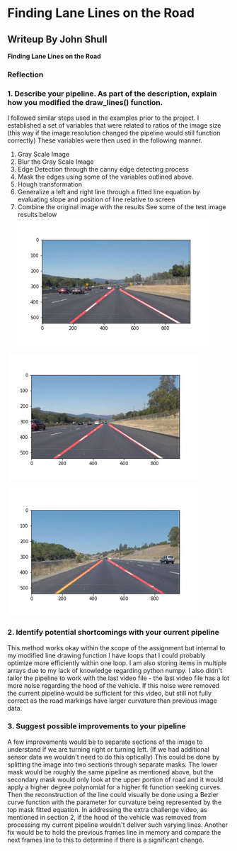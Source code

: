 # **Finding Lane Lines on the Road** 

## Writeup By John Shull
**Finding Lane Lines on the Road**

### Reflection

### 1. Describe your pipeline. As part of the description, explain how you modified the draw_lines() function.
I followed similar steps used in the examples prior to the project.
I established a set of variables that were related to ratios of the image size (this way if the image resolution changed the pipeline would still function correctly)
These variables were then used in the following manner.
1. Gray Scale Image
2. Blur the Gray Scale Image
3. Edge Detection through the canny edge detecting process
4. Mask the edges using some of the variables outlined above.
5. Hough transformation
6. Generalize a left and right line through a fitted line equation by evaluating slope and position of line relative to screen
7. Combine the original image with the results
See some of the test image results below
![Image1](/test_images_output/modified-solidWhiteCurve.jpg?raw=true "White Curve")

![Image2](/test_images_output/modified-solidWhiteRight.jpg?raw=true "Yellow Curve")

![Image3](/test_images_output/modified-solidYellowCurve.jpg?raw=true "Yellow Curve")
### 2. Identify potential shortcomings with your current pipeline

This method works okay within the scope of the assignment but internal to my modified line drawing function I have loops that I could probably optimize more efficiently within one loop. I am also storing items in multiple arrays due to my lack of knowledge regarding python numpy. I also didn't tailor the pipeline to work with the last video file - the last video file has a lot more noise regarding the hood of the vehicle. If this noise were removed the current pipeline would be sufficient for this video, but still not fully correct as the road markings have larger curvature than previous image data.

### 3. Suggest possible improvements to your pipeline
A few improvements would be to separate sections of the image to understand if we are turning right or turning left. (If we had additional sensor data we wouldn't need to do this optically) This could be done by splitting the image into two sections through separate masks. The lower mask would be roughly the same pipeline as mentioned above, but the secondary mask would only look at the upper portion of road and it would apply a higher degree polynomial for a higher fit function seeking curves. Then the reconstruction of the line could visually be done using a Bezier curve function with the parameter for curvature being represented by the top mask fitted equation. In addressing the extra challenge video, as mentioned in section 2, if the hood of the vehicle was removed from processing my current pipeline wouldn't deliver such varying lines. Another fix would be to hold the previous frames line in memory and compare the next frames line to this to determine if there is a significant change. 
